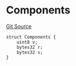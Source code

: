 # Components
[Git Source](https://github.com/Swivel-Finance/illuminate/blob/76b26ef748dc63cf89e3fa660df1bda262dcef15/src/mocks/Swivel.sol)


```solidity
struct Components {
    uint8 v;
    bytes32 r;
    bytes32 s;
}
```


